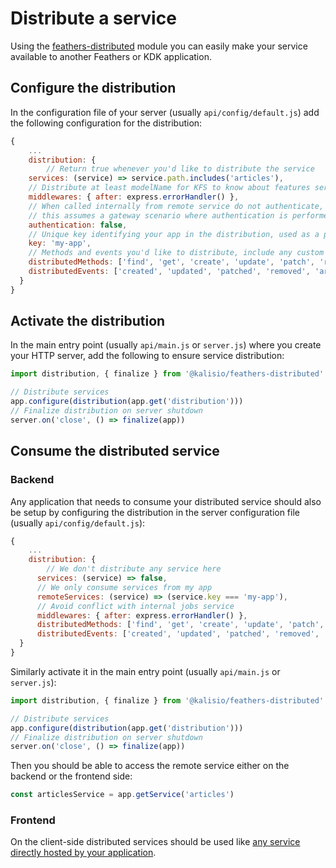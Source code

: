 # Distribute a service

Using the [feathers-distributed](https://github.com/kalisio/feathers-distributed) module you can easily make your service available to another Feathers or KDK application.

## Configure the distribution

In the configuration file of your server (usually `api/config/default.js`) add the following configuration for the distribution:
```js
{
	...
	distribution: {
		// Return true whenever you'd like to distribute the service
    services: (service) => service.path.includes('articles'),
    // Distribute at least modelName for KFS to know about features services
    middlewares: { after: express.errorHandler() },
    // When called internally from remote service do not authenticate,
    // this assumes a gateway scenario where authentication is performed externally
    authentication: false,
    // Unique key identifying your app in the distribution, used as a partition key
    key: 'my-app',
    // Methods and events you'd like to distribute, include any custom method or event
    distributedMethods: ['find', 'get', 'create', 'update', 'patch', 'remove', 'publish-article'],
    distributedEvents: ['created', 'updated', 'patched', 'removed', 'article-published']
  }
}
```

## Activate the distribution

In the main entry point (usually `api/main.js` or `server.js`) where you create your HTTP server, add the following to ensure service distribution:
```js
import distribution, { finalize } from '@kalisio/feathers-distributed'

// Distribute services
app.configure(distribution(app.get('distribution')))
// Finalize distribution on server shutdown
server.on('close', () => finalize(app))
```

## Consume the distributed service

### Backend

Any application that needs to consume your distributed service should also be setup by configuring the distribution in the server configuration file (usually `api/config/default.js`):
```js
{
	...
	distribution: {
		// We don't distribute any service here
	  services: (service) => false,
	  // We only consume services from my app
	  remoteServices: (service) => (service.key === 'my-app'),
	  // Avoid conflict with internal jobs service
	  middlewares: { after: express.errorHandler() },
	  distributedMethods: ['find', 'get', 'create', 'update', 'patch', 'remove', 'publish-article'],
      distributedEvents: ['created', 'updated', 'patched', 'removed', 'article-published']
  }
}
```

Similarly activate it in the main entry point (usually `api/main.js` or `server.js`):
```js
import distribution, { finalize } from '@kalisio/feathers-distributed'

// Distribute services
app.configure(distribution(app.get('distribution')))
// Finalize distribution on server shutdown
server.on('close', () => finalize(app))
```

Then you should be able to access the remote service either on the backend or the frontend side:
```js
const articlesService = app.getService('articles')
```

### Frontend

On the client-side distributed services should be used like [any service directly hosted by your application](./service.md).